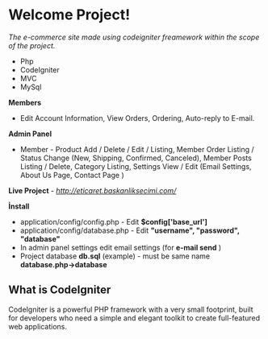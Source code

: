 ﻿# Welcome Project!

*The e-commerce site made using codeigniter freamework within the scope of the project.*

 - Php
 - CodeIgniter
 - MVC
 - MySql
 
 **Members**
 
 - Edit Account Information, View Orders, Ordering, Auto-reply to E-mail.
 
 **Admin Panel**
 
 - Member - Product Add / Delete / Edit / Listing, Member Order Listing / Status Change (New, Shipping, Confirmed, Canceled), Member Posts Listing / Delete, Category Listing, Settings View / Edit (Email Settings, About Us Page, Contact Page )
 
 **Live Project** - *http://eticaret.baskanliksecimi.com/*
 
 **İnstall**
 
 - application/config/config.php  - Edit **$config['base_url']**
 - application/config/database.php - Edit  **"username", "password", "database"**
 - In admin panel settings edit email settings (for **e-mail send** )
 - Project database **db.sql** (example) - must be same name **database.php->database**

## What is CodeIgniter

 CodeIgniter is a powerful PHP framework with a very small footprint, built for developers who need a simple and elegant toolkit to create full-featured web applications.



